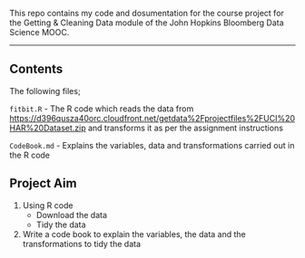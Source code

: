 
This repo contains my code and dosumentation for the course project for the Getting & Cleaning Data module of the John Hopkins Bloomberg Data Science MOOC.

---

Contents
---

The following files;

`fitbit.R` - The R code which reads the data from <https://d396qusza40orc.cloudfront.net/getdata%2Fprojectfiles%2FUCI%20HAR%20Dataset.zip> and transforms it as per the assignment instructions

`CodeBook.md` - Explains the variables, data and transformations carried out in the R code

Project Aim
---

1. Using R code
    + Download the data
    + Tidy the data
2. Write a code book to explain the variables, the data and the transformations to tidy the data

